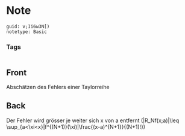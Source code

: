 # Note
```
guid: v;Ii6w3N[)
notetype: Basic
```

### Tags
```
```

## Front
Abschätzen des Fehlers einer Taylorreihe

## Back
Der Fehler wird grösser je weiter sich x von a entfernt
\(|R_Nf(x;a)|\leq \sup_{a<\xi<x}|f^{(N+1)}(\xi)|\frac{(x-a)^{N+1}}{(N+1)!}\)
